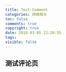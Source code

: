 ```yaml
---
title: Test-Comment
categories: 网络相关
toc: false
comments: true
copyright: true
date: 2018-03-05 22:20:55
tags:
visible: false
---
```




<!--more-->

## 测试评论页
